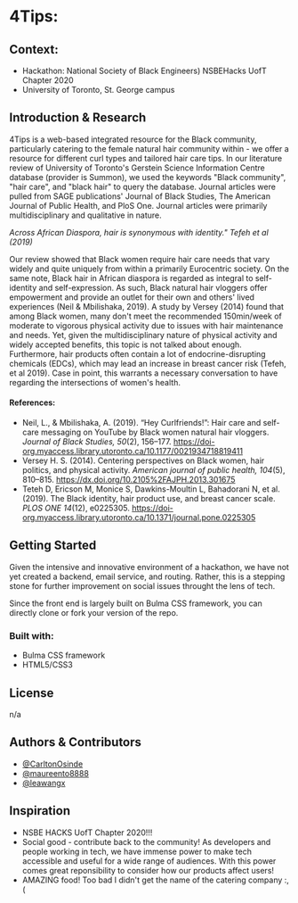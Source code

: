 # 4Tips: 

## Context:
- Hackathon: National Society of Black Engineers) NSBEHacks UofT Chapter 2020
- University of Toronto, St. George campus

## Introduction & Research
4Tips is a web-based integrated resource for the Black community, particularly catering to the female natural hair community within - we offer a resource for different curl types and tailored hair care tips. In our literature review of University of Toronto's Gerstein Science Information Centre database (provider is Summon), we used the keywords "Black community", "hair care", and "black hair" to query the database. Journal articles were pulled from SAGE publications' Journal of Black Studies, The American Journal of Public Health, and PloS One. Journal articles were primarily multidisciplinary and qualitative in nature.

*Across African Diaspora, hair is synonymous with identity." Tefeh et al (2019)*

Our review showed that Black women require hair care needs that vary widely and quite uniquely from within a primarily Eurocentric society. On the same note, Black hair in African diaspora is regarded as integral to self-identity and self-expression. As such, Black natural hair vloggers offer empowerment and provide an outlet for their own and others' lived experiences (Neil & Mbilishaka, 2019). A study by Versey (2014) found that among Black women, many don't meet the recommended 150min/week of moderate to vigorous physical activity due to issues with hair maintenance and needs. Yet, given the multidisciplinary nature of physical activity and widely accepted benefits, this topic is not talked about enough. Furthermore, hair products often contain a lot of endocrine-disrupting chemicals (EDCs), which may lead an increase in breast cancer risk (Tefeh, et al 2019). Case in point, this warrants a necessary conversation to have regarding the intersections of women's health.


#### References:
- Neil, L., & Mbilishaka, A. (2019). “Hey Curlfriends!”: Hair care and self-care messaging on YouTube by Black women natural hair vloggers. *Journal of Black Studies, 50*(2), 156–177. https://doi-org.myaccess.library.utoronto.ca/10.1177/0021934718819411
- Versey H. S. (2014). Centering perspectives on Black women, hair politics, and physical activity. *American journal of public health, 104*(5), 810–815. https://dx.doi.org/10.2105%2FAJPH.2013.301675
- Teteh D, Ericson M, Monice S, Dawkins-Moultin L, Bahadorani N, et al. (2019). The Black identity, hair product use, and breast cancer scale. *PLOS ONE 14*(12), e0225305. https://doi-org.myaccess.library.utoronto.ca/10.1371/journal.pone.0225305


## Getting Started
Given the intensive and innovative environment of a hackathon, we have not yet created a backend, email service, and routing. Rather, this is a stepping stone for further improvement on social issues throught the lens of tech.

Since the front end is largely built on Bulma CSS framework, you can directly clone or fork your version of the repo.

### Built with:
- Bulma CSS framework
- HTML5/CSS3

## License
n/a

## Authors & Contributors
- [@CarltonOsinde](https://github.com/CarltonOsinde)
- [@maureento8888](https://github.com/maureento8888)
- [@leawangx](https://github.com/leawangx)

## Inspiration
- NSBE HACKS UofT Chapter 2020!!!
- Social good - contribute back to the community! As developers and people working in tech, we have immense power to make tech accessible and useful for a wide range of audiences. With this power comes great reponsibility to consider how our products affect users!
- AMAZING food! Too bad I didn't get the name of the catering company :,(
